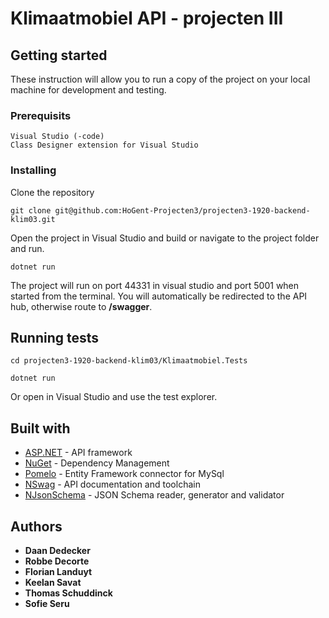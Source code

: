 # Klimaatmobiel API - projecten III 
## Getting started

These instruction will allow you to run a copy of the project on your local machine for development and testing.

### Prerequisits

```
Visual Studio (-code)
Class Designer extension for Visual Studio
```

### Installing

Clone the repository

```
git clone git@github.com:HoGent-Projecten3/projecten3-1920-backend-klim03.git
```

Open the project in Visual Studio and build or navigate to the project folder and run. 

```
dotnet run
```

The project will run on port 44331 in visual studio and port 5001 when started from the terminal. 
You will automatically be redirected to the API hub, otherwise route to **/swagger**.

## Running tests

```
cd projecten3-1920-backend-klim03/Klimaatmobiel.Tests
```

```
dotnet run
```

Or open in Visual Studio and use the test explorer.

## Built with

* [ASP.NET](https://dotnet.microsoft.com/apps/aspnet) - API framework
* [NuGet](https://nuget.org) - Dependency Management
* [Pomelo](https://www.nuget.org/packages/Pomelo.EntityFrameworkCore.MySql) - Entity Framework connector for MySql
* [NSwag](https://www.nuget.org/packages/NSwag.AspNetCore/) - API documentation and toolchain
* [NJsonSchema](https://www.nuget.org/packages/NJsonSchema/) - JSON Schema reader, generator and validator

## Authors

* **Daan Dedecker**
* **Robbe Decorte**
* **Florian Landuyt**
* **Keelan Savat**
* **Thomas Schuddinck**
* **Sofie Seru**





